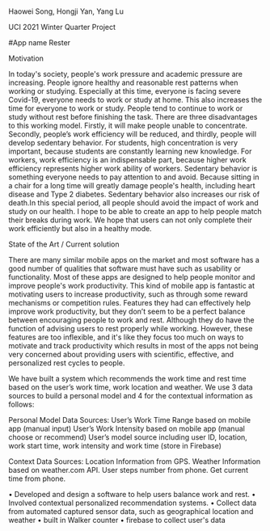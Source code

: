 #
Haowei Song, Hongji Yan, Yang Lu

UCI 2021 Winter Quarter Project


#App name Rester


Motivation

In today's society, people's work pressure and academic pressure are increasing. People ignore healthy and reasonable rest patterns when working or studying. Especially at this time, everyone is facing severe Covid-19, everyone needs to work or study at home. This also increases the time for everyone to work or study. People tend to continue to work or study without rest before finishing the task. There are three disadvantages to this working model. Firstly, it will make people unable to concentrate. Secondly, people’s work efficiency will be reduced, and thirdly, people will develop sedentary behavior. For students, high concentration is very important, because students are constantly learning new knowledge. For workers, work efficiency is an indispensable part, because higher work efficiency represents higher work ability of workers. Sedentary behavior is something everyone needs to pay attention to and avoid. Because sitting in a chair for a long time will greatly damage people's health, including heart disease and Type 2 diabetes. Sedentary behavior also increases our risk of death.In this special period, all people should avoid the impact of work and study on our health. I hope to be able to create an app to help people match their breaks during work. We hope that users can not only complete their work efficiently but also in a healthy mode.


State of the Art / Current solution

There are many similar mobile apps on the market and most software has a good number of qualities that software must have such as usability or functionality. Most of these apps are designed to help people monitor and improve people's work productivity. This kind of mobile app is fantastic at motivating users to increase productivity, such as through some reward mechanisms or competition rules. Features they had can effectively help improve work productivity, but they don’t seem to be a perfect balance between encouraging people to work and rest. Although they do have the function of advising users to rest properly while working. However, these features are too inflexible, and it's like they focus too much on ways to motivate and track productivity which results in most of the apps not being very concerned about providing users with scientific, effective, and personalized rest cycles to people.




We have built a system which recommends the work time and rest time based on the user’s work time, work location and weather. We use 3 data sources to build a personal model and 4 for the contextual information as follows:

Personal Model Data Sources:
  User’s Work Time Range based on mobile app (manual input)
  User’s Work Intensity based on mobile app (manual choose or recommend)
  User’s model source including user ID, location, work start time, work intensity and work time (store in Firebase)

Context Data Sources:
  Location Information from GPS.
  Weather Information based on weather.com API.
  User steps number from phone.
  Get current time from phone.

•	Developed and design a software to help users balance work and rest. 
•	Involved contextual personalized recommendation systems. 
•	Collect data from automated captured sensor data, such as geographical location and weather
• built in	Walker counter 
• firebase to collect user's data

